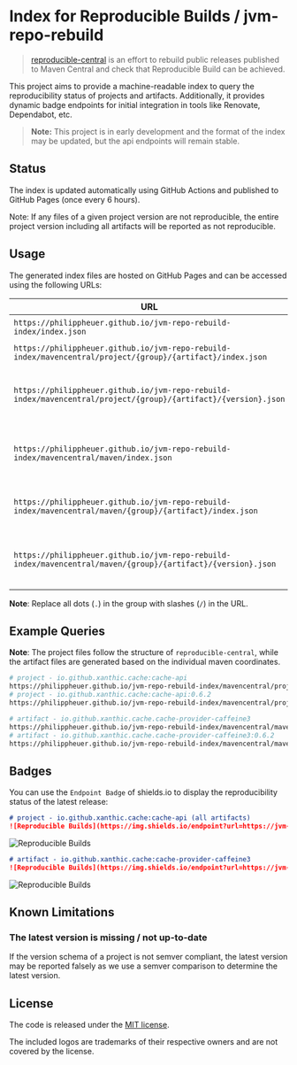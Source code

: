 # Index for Reproducible Builds / jvm-repo-rebuild

> [reproducible-central](https://github.com/jvm-repo-rebuild/reproducible-central) is an effort to rebuild public releases published to Maven Central and check that Reproducible Build can be achieved.

This project aims to provide a machine-readable index to query the reproducibility status of projects and artifacts.
Additionally, it provides dynamic badge endpoints for initial integration in tools like Renovate, Dependabot, etc.

> **Note:** This project is in early development and the format of the index may be updated, but the api endpoints will remain stable.

## Status

The index is updated automatically using GitHub Actions and published to GitHub Pages (once every 6 hours).

Note: If any files of a given project version are not reproducible, the entire project version including all artifacts will be reported as not reproducible.

## Usage

The generated index files are hosted on GitHub Pages and can be accessed using the following URLs:

| URL                                                                                                            | Description                                                |
|----------------------------------------------------------------------------------------------------------------|------------------------------------------------------------|
| `https://philippheuer.github.io/jvm-repo-rebuild-index/index.json`                                             | All maven repositories                                     |
| `https://philippheuer.github.io/jvm-repo-rebuild-index/mavencentral/project/{group}/{artifact}/index.json`     | Query project data                                         |
| `https://philippheuer.github.io/jvm-repo-rebuild-index/mavencentral/project/{group}/{artifact}/{version}.json` | Query project by group, artifact and version               |
| `https://philippheuer.github.io/jvm-repo-rebuild-index/mavencentral/maven/index.json`                          | All artifacts (currently disabled, due to large file size) |
| `https://philippheuer.github.io/jvm-repo-rebuild-index/mavencentral/maven/{group}/{artifact}/index.json`       | Query artifacts by group and artifact                      |
| `https://philippheuer.github.io/jvm-repo-rebuild-index/mavencentral/maven/{group}/{artifact}/{version}.json`   | Query artifacts by group, artifact and version             |

**Note**: Replace all dots (`.`) in the group with slashes (`/`) in the URL.

## Example Queries

**Note**: The project files follow the structure of `reproducible-central`, while the artifact files are generated based on the individual maven coordinates.

```bash
# project - io.github.xanthic.cache:cache-api
https://philippheuer.github.io/jvm-repo-rebuild-index/mavencentral/project/io/github/xanthic/cache/cache-api/index.json
# project - io.github.xanthic.cache:cache-api:0.6.2
https://philippheuer.github.io/jvm-repo-rebuild-index/mavencentral/project/io/github/xanthic/cache/cache-api/0.6.2.json

# artifact - io.github.xanthic.cache.cache-provider-caffeine3
https://philippheuer.github.io/jvm-repo-rebuild-index/mavencentral/maven/io/github/xanthic/cache/cache-provider-caffeine3/index.json
# artifact - io.github.xanthic.cache.cache-provider-caffeine3:0.6.2
https://philippheuer.github.io/jvm-repo-rebuild-index/mavencentral/maven/io/github/xanthic/cache/cache-provider-caffeine3/0.6.2.json
```

## Badges

You can use the `Endpoint Badge` of shields.io to display the reproducibility status of the latest release:

```markdown
# project - io.github.xanthic.cache:cache-api (all artifacts)
![Reproducible Builds](https://img.shields.io/endpoint?url=https://jvm-rebuild.philippheuer.de/v1/badge/reproducible/project/io.github.xanthic.cache:cache-api/latest)
```

![Reproducible Builds](https://img.shields.io/endpoint?url=https://jvm-rebuild.philippheuer.de/v1/badge/reproducible/project/io.github.xanthic.cache:cache-api/latest)

```markdown
# artifact - io.github.xanthic.cache:cache-provider-caffeine3
![Reproducible Builds](https://img.shields.io/endpoint?url=https://jvm-rebuild.philippheuer.de/v1/badge/reproducible/maven/io.github.xanthic.cache:cache-api/latest)
```

![Reproducible Builds](https://img.shields.io/endpoint?url=https://jvm-rebuild.philippheuer.de/v1/badge/reproducible/maven/io.github.xanthic.cache:cache-api/latest)

## Known Limitations

### The latest version is missing / not up-to-date

If the version schema of a project is not semver compliant, the latest version may be reported falsely as we use a semver comparison to determine the latest version.

## License

The code is released under the [MIT license](./LICENSE).

The included logos are trademarks of their respective owners and are not covered by the license.
